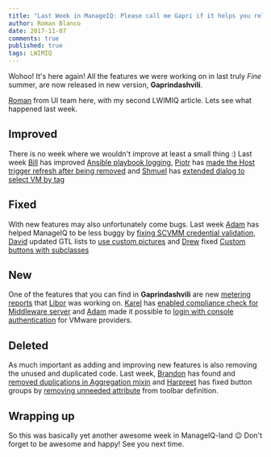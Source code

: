 ```yaml
---
title: "Last Week in ManageIQ: Please call me Gapri if it helps you relax"
author: Roman Blanco
date: 2017-11-07
comments: true
published: true
tags: LWIMIQ
---
```


Wohoo! It's here again! All the features we were working on in last truly _Fine_ summer, are now released in new version, **Gaprindashvili**.

[Roman](https://github.com/romanblanco) from UI team here, with my second LWIMIQ article. Lets see what happened last week.

## Improved

There is no week where we wouldn't improve at least a small thing :)
Last week [Bill](https://github.com/bzwei) has improved [Ansible playbook logging](https://github.com/ManageIQ/manageiq/pull/16333), [Piotr](https://github.com/pkliczewski) has [made the Host trigger refresh after being removed](https://github.com/ManageIQ/manageiq-providers-ovirt/pull/127) and [Shmuel](https://github.com/smelamud) has [extended dialog to select VM by tag](https://github.com/ManageIQ/manageiq-providers-ovirt/pull/115)

## Fixed

With new features may also unfortunately come bugs. Last week [Adam](https://github.com/agrare) has helped ManageIQ to be less buggy by [fixing SCVMM credential validation](https://github.com/ManageIQ/manageiq-ui-classic/pull/2575), [David](https://github.com/ManageIQ/manageiq-ui-classic/pull/2573) updated GTL lists to [use custom pictures](https://github.com/ManageIQ/manageiq-ui-classic/pull/2573) and [Drew](https://github.com/d-m-u) fixed [Custom buttons with subclasses](https://github.com/ManageIQ/manageiq/pull/16378)

## New

One of the features that you can find in **Gaprindashvili** are new [metering reports](https://github.com/ManageIQ/manageiq/pull/16342) that [Libor](https://github.com/lpichler) was working on. [Karel](https://github.com/karelhala) has [enabled compliance check for Middleware server](https://github.com/ManageIQ/manageiq/pull/16376) and [Adam](https://github.com/agrare) made it possible to [login with console authentication](https://github.com/ManageIQ/manageiq-providers-vmware/pull/125) for VMware providers.

## Deleted

As much important as adding and improving new features is also removing the unused and duplicated code.
Last week, [Brandon](https://github.com/bdunne) has found and [removed duplications in Aggregation mixin](https://github.com/ManageIQ/manageiq/pull/16368) and [Harpreet](https://github.com/h-kataria) has fixed button groups by [removing unneeded attribute](https://github.com/ManageIQ/manageiq-ui-classic/pull/2630) from toolbar definition.

## Wrapping up

So this was basically yet another awesome week in ManageIQ-land :wink:
Don't forget to be awesome and happy! See you next time.

[manageiq PRs merged]: https://github.com/ManageIQ/manageiq/pulls?page=1&q=is%3Apr+is%3Amerged+base%3Amaster+merged%3A%222017-10-30+..+2017-11-05%22+sort%3Acreated-desc&utf8=%E2%9C%93
[manageiq-ui-classic PRs merged]: https://github.com/ManageIQ/manageiq-ui-classic/pulls?page=1&q=is%3Apr+is%3Amerged+base%3Amaster+merged%3A%222017-10-30+..+2017-11-05%22+sort%3Acreated-desc&utf8=%E2%9C%93
[manageiq-ui-service PRs merged]: https://github.com/ManageIQ/manageiq-ui-service/pulls?page=1&q=is%3Apr+is%3Amerged+base%3Amaster+merged%3A%222017-10-30+..+2017-11-05%22+sort%3Acreated-desc&utf8=%E2%9C%93
[manageiq-providers-amazon PRs merged]: https://github.com/ManageIQ/manageiq-providers-amazon/pulls?page=1&q=is%3Apr+is%3Amerged+base%3Amaster+merged%3A%222017-10-30+..+2017-11-05%22+sort%3Acreated-desc&utf8=%E2%9C%93
[manageiq-providers-ansible_tower PRs merged]: https://github.com/ManageIQ/manageiq-providers-ansible_tower/pulls?page=1&q=is%3Apr+is%3Amerged+base%3Amaster+merged%3A%222017-10-30+..+2017-11-05%22+sort%3Acreated-desc&utf8=%E2%9C%93
[manageiq-providers-foreman PRs merged]: https://github.com/ManageIQ/manageiq-providers-foreman/pulls?page=1&q=is%3Apr+is%3Amerged+base%3Amaster+merged%3A%222017-10-30+..+2017-11-05%22+sort%3Acreated-desc&utf8=%E2%9C%93
[manageiq-providers-google PRs merged]: https://github.com/ManageIQ/manageiq-providers-google/pulls?page=1&q=is%3Apr+is%3Amerged+base%3Amaster+merged%3A%222017-10-30+..+2017-11-05%22+sort%3Acreated-desc&utf8=%E2%9C%93
[manageiq-providers-hawkular PRs merged]: https://github.com/ManageIQ/manageiq-providers-hawkular/pulls?page=1&q=is%3Apr+is%3Amerged+base%3Amaster+merged%3A%222017-10-30+..+2017-11-05%22+sort%3Acreated-desc&utf8=%E2%9C%93
[manageiq-providers-lenovo PRs merged]: https://github.com/ManageIQ/manageiq-providers-lenovo/pulls?page=1&q=is%3Apr+is%3Amerged+base%3Amaster+merged%3A%222017-10-30+..+2017-11-05%22+sort%3Acreated-desc&utf8=%E2%9C%93
[manageiq-providers-kubernetes PRs merged]: https://github.com/ManageIQ/manageiq-providers-kubernetes/pulls?page=1&q=is%3Apr+is%3Amerged+base%3Amaster+merged%3A%222017-10-30+..+2017-11-05%22+sort%3Acreated-desc&utf8=%E2%9C%93
[manageiq-providers-nuage PRs merged]: https://github.com/ManageIQ/manageiq-providers-nuage/pulls?page=1&q=is%3Apr+is%3Amerged+base%3Amaster+merged%3A%222017-10-30+..+2017-11-05%22+sort%3Acreated-desc&utf8=%E2%9C%93
[manageiq-providers-openshift PRs merged]: https://github.com/ManageIQ/manageiq-providers-openshift/pulls?page=1&q=is%3Apr+is%3Amerged+base%3Amaster+merged%3A%222017-10-30+..+2017-11-05%22+sort%3Acreated-desc&utf8=%E2%9C%93
[manageiq-providers-openstack PRs merged]: https://github.com/ManageIQ/manageiq-providers-openstack/pulls?page=1&q=is%3Apr+is%3Amerged+base%3Amaster+merged%3A%222017-10-30+..+2017-11-05%22+sort%3Acreated-desc&utf8=%E2%9C%93
[manageiq-providers-ovirt PRs merged]: https://github.com/ManageIQ/manageiq-providers-ovirt/pulls?page=1&q=is%3Apr+is%3Amerged+base%3Amaster+merged%3A%222017-10-30+..+2017-11-05%22+sort%3Acreated-desc&utf8=%E2%9C%93
[manageiq-providers-scvmm PRs merged]: https://github.com/ManageIQ/manageiq-providers-scvmm/pulls?page=1&q=is%3Apr+is%3Amerged+base%3Amaster+merged%3A%222017-10-30+..+2017-11-05%22+sort%3Acreated-desc&utf8=%E2%9C%93
[manageiq-providers-vmware PRs merged]: https://github.com/ManageIQ/manageiq-providers-vmware/pulls?page=1&q=is%3Apr+is%3Amerged+base%3Amaster+merged%3A%222017-10-30+..+2017-11-05%22+sort%3Acreated-desc&utf8=%E2%9C%93
